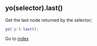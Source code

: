 ## yo(selector).last() 

Get the last node returned by the selector;

```javascript
yo('p').last();
```

Go to [index](index.md)